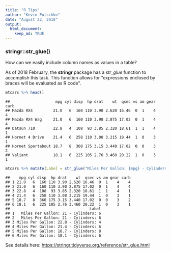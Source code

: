 ```yaml
---
title: "R Tips"
author: "Kevin Putschko"
date: "August 22, 2018"
output: 
  html_document:
    keep_md: TRUE
---
```


### stringr::str_glue()

How can we easily include column names as values in a table?



As of 2018 February, the **stringr** package has a *str_glue* function to accomplish this task.  This function allows for "expressions enclosed by braces will be evaluated as R code".  


```r
mtcars %>% head()
```

```
##                    mpg cyl disp  hp drat    wt  qsec vs am gear carb
## Mazda RX4         21.0   6  160 110 3.90 2.620 16.46  0  1    4    4
## Mazda RX4 Wag     21.0   6  160 110 3.90 2.875 17.02  0  1    4    4
## Datsun 710        22.8   4  108  93 3.85 2.320 18.61  1  1    4    1
## Hornet 4 Drive    21.4   6  258 110 3.08 3.215 19.44  1  0    3    1
## Hornet Sportabout 18.7   8  360 175 3.15 3.440 17.02  0  0    3    2
## Valiant           18.1   6  225 105 2.76 3.460 20.22  1  0    3    1
```


```r
mtcars %>% mutate(Label = str_glue("Miles Per Gallon: {mpg} - Cylinders: {cyl}")) %>% head()
```

```
##    mpg cyl disp  hp drat    wt  qsec vs am gear carb
## 1 21.0   6  160 110 3.90 2.620 16.46  0  1    4    4
## 2 21.0   6  160 110 3.90 2.875 17.02  0  1    4    4
## 3 22.8   4  108  93 3.85 2.320 18.61  1  1    4    1
## 4 21.4   6  258 110 3.08 3.215 19.44  1  0    3    1
## 5 18.7   8  360 175 3.15 3.440 17.02  0  0    3    2
## 6 18.1   6  225 105 2.76 3.460 20.22  1  0    3    1
##                                   Label
## 1   Miles Per Gallon: 21 - Cylinders: 6
## 2   Miles Per Gallon: 21 - Cylinders: 6
## 3 Miles Per Gallon: 22.8 - Cylinders: 4
## 4 Miles Per Gallon: 21.4 - Cylinders: 6
## 5 Miles Per Gallon: 18.7 - Cylinders: 8
## 6 Miles Per Gallon: 18.1 - Cylinders: 6
```

See details here: <https://stringr.tidyverse.org/reference/str_glue.html>
